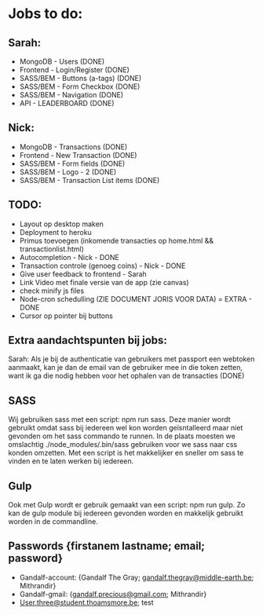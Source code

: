 # Jobs to do:

## Sarah:
- MongoDB - Users (DONE)
- Frontend - Login/Register (DONE)
- SASS/BEM - Buttons (a-tags) (DONE)
- SASS/BEM - Form Checkbox (DONE)
- SASS/BEM - Navigation (DONE)
- API - LEADERBOARD (DONE)


## Nick:
- MongoDB - Transactions (DONE)
- Frontend - New Transaction (DONE)
- SASS/BEM - Form fields (DONE)
- SASS/BEM - Logo - 2 (DONE)
- SASS/BEM - Transaction List items (DONE)

## TODO:
- Layout op desktop maken
- Deployment to heroku
- Primus toevoegen (inkomende transacties op home.html && transactionlist.html)
- Autocompletion - Nick - DONE
- Transaction controle (genoeg coins) - Nick - DONE
- Give user feedback to frontend - Sarah
- Link Video met finale versie van de app (zie canvas)
- check minify js files
- Node-cron schedulling (ZIE DOCUMENT JORIS VOOR DATA) = EXTRA - DONE
- Cursor op pointer bij buttons


## Extra aandachtspunten bij jobs:
Sarah: Als je bij de authenticatie van gebruikers met passport een webtoken aanmaakt, kan je dan de email van de gebruiker mee in die token zetten, want ik ga die nodig hebben voor het ophalen van de transacties (DONE)

## SASS
Wij gebruiken sass met een script: npm run sass. 
Deze manier wordt gebruikt omdat sass bij iedereen wel kon worden geïsntalleerd maar niet gevonden om het sass commando te runnen.
In de plaats moesten we omslachtig ./node_modules/.bin/sass gebruiken voor we sass naar css konden omzetten.
Met een script is het makkelijker en sneller om sass te vinden en te laten werken bij iedereen.


## Gulp
Ook met Gulp wordt er gebruik gemaakt van een script: npm run gulp.
Zo kan de gulp module bij iedereen gevonden worden en makkelijk gebruikt worden in de commandline.


## Passwords {firstanem lastname; email; password}
- Gandalf-account: {Gandalf The Gray; gandalf.thegray@middle-earth.be; Mithrandir}
- Gandalf-gmail: {gandalf.precious@gmail.com; Mithrandir}
- User.three@student.thoamsmore.be; test